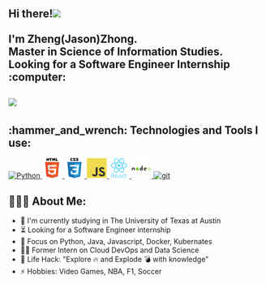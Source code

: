 <h2 align="left">
 <abc>
  <br>Hi there!<img src="https://user-images.githubusercontent.com/42378118/110234147-e3259600-7f4e-11eb-95be-0c4047144dea.gif" width="30"><br>
  <br> I'm Zheng(Jason)Zhong.</br>Master in Science of Information Studies.</br>Looking for a Software Engineer Internship  :computer:<br>
  <br>
    <img src="https://i.giphy.com/RThN0hOS2GO4M.gif" />
 </abc>
</h2> 
<h2 align="left">:hammer_and_wrench: Technologies and Tools I use:</h2>
<p align="left">
    <a href="https://www.python.org/" target="_blank"> <img src="https://www.python.org/static/img/python-logo@2x.png" alt="Python" width="40" height="40"/> </a>
    <a href="https://www.w3.org/html/" target="_blank"> <img src="https://raw.githubusercontent.com/devicons/devicon/master/icons/html5/html5-original-wordmark.svg" alt="html5" width="40" height="40"/> </a>
    <a href="https://www.w3schools.com/css/" target="_blank"> <img src="https://raw.githubusercontent.com/devicons/devicon/master/icons/css3/css3-original-wordmark.svg" alt="css3" width="40" height="40"/> </a>
    <a href="https://developer.mozilla.org/en-US/docs/Web/JavaScript" target="_blank"> <img src="https://raw.githubusercontent.com/devicons/devicon/master/icons/javascript/javascript-original.svg" alt="javascript" width="40" height="40"/> </a>
<a href="https://reactjs.org/" target="_blank"> <img src="https://raw.githubusercontent.com/devicons/devicon/master/icons/react/react-original-wordmark.svg" alt="react" width="40" height="40"/> </a>
      <a href="https://nodejs.org" target="_blank"> <img src="https://raw.githubusercontent.com/devicons/devicon/master/icons/nodejs/nodejs-original-wordmark.svg" alt="nodejs" width="40" height="40"/> </a>
<a href="https://git-scm.com/" target="_blank"> <img src="https://www.vectorlogo.zone/logos/git-scm/git-scm-icon.svg" alt="git" width="40" height="40"/> </a>
    </p>

<h2 align="left">👨🏻‍💻 About Me:</h2>

- 🏫 I'm currently studying in The University of Texas at Austin
- :hourglass_flowing_sand:  Looking for a Software Engineer internship
- :rocket: Focus on Python, Java, Javascript, Docker, Kubernates
- :man_technologist: Former Intern on Cloud DevOps and Data Science
- :dart: Life Hack: "Explore :fire: and Explode :bomb: with knowledge" 
- :zap: Hobbies: Video Games, NBA, F1, Soccer<br>
